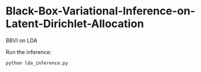 # Black-Box-Variational-Inference-on-Latent-Dirichlet-Allocation
BBVI on LDA

Run the inference:

```
python lda_inference.py
```

